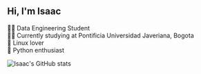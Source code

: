 ## Hi, I'm Isaac


🧑‍💻 Data Engineering Student <br/>
🧑‍🏫 Currently studying at Pontificia Universidad Javeriana, Bogota <br/>
🐧 Linux lover <br/>
🐍 Python enthusiast <br/>

![Isaac's GitHub stats](https://github-readme-stats.vercel.app/api?username=SakiJan24&show_icons=true&theme=tokyonight)
